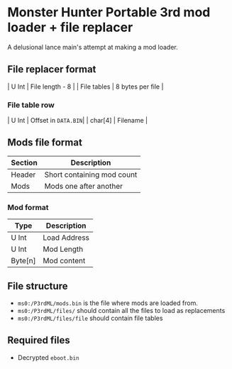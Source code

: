 # Monster Hunter Portable 3rd mod loader + file replacer

A delusional lance main's attempt at making a mod loader.

## File replacer format

| U Int       | File length - 8  |
| File tables | 8 bytes per file |

### File table row

| U Int   | Offset in `DATA.BIN`|
| char[4] | Filename            |

## Mods file format

| Section | Description                |
| ------- | -------------------------- |
| Header  | Short containing mod count |
| Mods    | Mods one after another     |

### Mod format

| Type    | Description  |
| ------- | ------------ |
| U Int   | Load Address |
| U Int   | Mod Length   |
| Byte[n] | Mod content  |

## File structure

 - `ms0:/P3rdML/mods.bin` is the file where mods are loaded from.
 - `ms0:/P3rdML/files/` should contain all the files to load as replacements
 - `ms0:/P3rdML/files/file` should contain file tables

## Required files

- Decrypted `eboot.bin`
